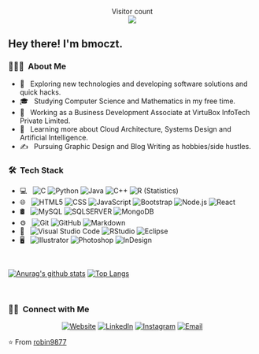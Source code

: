<p align="center"> 
  Visitor count<br>
  <img src="https://profile-counter.glitch.me/robin9877/count.svg" />
</p>

<h2> Hey there! I'm bmoczt.</h2>

<h3> 👨🏻‍💻 &nbsp;About Me </h3>

- 🤔 &nbsp; Exploring new technologies and developing software solutions and quick hacks.
- 🎓 &nbsp; Studying Computer Science and Mathematics in my free time.
- 💼 &nbsp; Working as a Business Development Associate at VirtuBox InfoTech Private Limited.
- 🌱 &nbsp; Learning more about Cloud Architecture, Systems Design and Artificial Intelligence.
- ✍️ &nbsp; Pursuing Graphic Design and Blog Writing as hobbies/side hustles.

<h3> 🛠 &nbsp;Tech Stack</h3>

- 💻 &nbsp;
  ![C](https://img.shields.io/badge/-C-333333?style=flat&logo=C)
  ![Python](https://img.shields.io/badge/-Python-333333?style=flat&logo=python)
  ![Java](https://img.shields.io/badge/-Java-333333?style=flat&logo=Java&logoColor=007396)
  ![C++](https://img.shields.io/badge/-C++-333333?style=flat&logo=C%2B%2B&logoColor=00599C)
  ![R (Statistics)](https://img.shields.io/badge/-R-333333?style=flat&logo=R&logoColor=276DC3)
- 🌐 &nbsp;
  ![HTML5](https://img.shields.io/badge/-HTML5-333333?style=flat&logo=HTML5)
  ![CSS](https://img.shields.io/badge/-CSS-333333?style=flat&logo=CSS3&logoColor=1572B6)
  ![JavaScript](https://img.shields.io/badge/-JavaScript-333333?style=flat&logo=javascript)
  ![Bootstrap](https://img.shields.io/badge/-Bootstrap-333333?style=flat&logo=bootstrap&logoColor=563D7C)
  ![Node.js](https://img.shields.io/badge/-Node.js-333333?style=flat&logo=node.js)
  ![React](https://img.shields.io/badge/-React-333333?style=flat&logo=react)
- 🛢 &nbsp;
  ![MySQL](https://img.shields.io/badge/-MySQL-333333?style=flat&logo=mysql)
  ![SQLSERVER](https://img.shields.io/badge/-sqlserver-333333?style=flat&logo=sqlserver)
  ![MongoDB](https://img.shields.io/badge/-MongoDB-333333?style=flat&logo=mongodb)
- ⚙️ &nbsp;
  ![Git](https://img.shields.io/badge/-Git-333333?style=flat&logo=git)
  ![GitHub](https://img.shields.io/badge/-GitHub-333333?style=flat&logo=github)
  ![Markdown](https://img.shields.io/badge/-Markdown-333333?style=flat&logo=markdown)
- 🔧 &nbsp;
  ![Visual Studio Code](https://img.shields.io/badge/-Visual%20Studio%20Code-333333?style=flat&logo=visual-studio-code&logoColor=007ACC)
  ![RStudio](https://img.shields.io/badge/-RStudio-333333?style=flat&logo=rstudio)
  ![Eclipse](https://img.shields.io/badge/-Eclipse-333333?style=flat&logo=eclipse-ide&logoColor=2C2255)
- 🖥 &nbsp;
  ![Illustrator](https://img.shields.io/badge/-Illustrator-333333?style=flat&logo=adobe-illustrator)
  ![Photoshop](https://img.shields.io/badge/-Photoshop-333333?style=flat&logo=adobe-photoshop)
  ![InDesign](https://img.shields.io/badge/-InDesign-333333?style=flat&logo=adobe-indesign)

<br/>

<a href="https://github.com/robin9877">
  
  [![Anurag's github stats](https://github-readme-stats.vercel.app/api?username=robin9877&show_icons=true&theme=radical)](https://github.com/anuraghazra/github-readme-stats)
  [![Top Langs](https://github-readme-stats.vercel.app/api/top-langs/?username=robin9877&theme=radical)](https://github.com/anuraghazra/github-readme-stats)
  
</a>

<br/>

<h3> 🤝🏻 &nbsp;Connect with Me </h3>
</p>


<p align="center">
<a href="https://www.bmoczt.com/"><img alt="Website" src="https://img.shields.io/badge/Website-www.robin9877.com-blue?style=flat-square&logo=google-chrome"></a>
<a href="https://www.linkedin.com/in/bmoczt/"><img alt="LinkedIn" src="https://img.shields.io/badge/LinkedIn-bmoczt%20Vikram%20Singh-blue?style=flat-square&logo=linkedin"></a>
<a href="https://www.instagram.com/bmoczt_/"><img alt="Instagram" src="https://img.shields.io/badge/Instagram-bmoczt__-blue?style=flat-square&logo=instagram"></a>
<a href="mailto:avsingh@umass.edu"><img alt="Email" src="https://img.shields.io/badge/Email-bmoczt@gmail.com-blue?style=flat-square&logo=gmail"></a>
</p>

⭐️ From [robin9877](https://github.com/robin9877)
